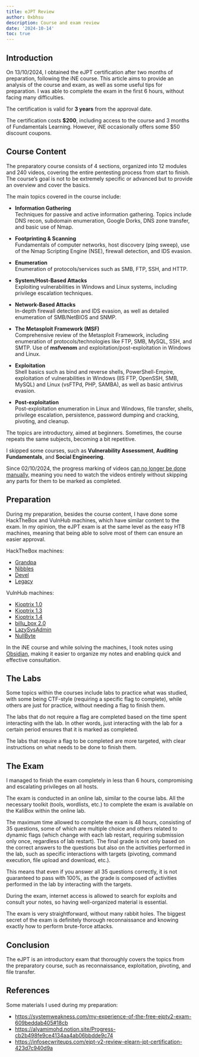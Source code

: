 ```yaml
---
title: eJPT Review
author: 0xbhsu
description: Course and exam review
date: '2024-10-14'
toc: true
---
```




## Introduction
On 13/10/2024, I obtained the eJPT certification after two months of preparation, following the iNE course. This article aims to provide an analysis of the course and exam, as well as some useful tips for preparation. I was able to complete the exam in the first 6 hours, without facing many difficulties.

The certification is valid for **3 years** from the approval date.

The certification costs **$200**, including access to the course and 3 months of Fundamentals Learning. However, iNE occasionally offers some $50 discount coupons.



## Course Content
The preparatory course consists of 4 sections, organized into 12 modules and 240 videos, covering the entire pentesting process from start to finish. The course’s goal is not to be extremely specific or advanced but to provide an overview and cover the basics.

The main topics covered in the course include:

- **Information Gathering**  
    Techniques for passive and active information gathering. Topics include DNS recon, subdomain enumeration, Google Dorks, DNS zone transfer, and basic use of Nmap.

- **Footprinting & Scanning**  
    Fundamentals of computer networks, host discovery (ping sweep), use of the Nmap Scripting Engine (NSE), firewall detection, and IDS evasion.

- **Enumeration**  
    Enumeration of protocols/services such as SMB, FTP, SSH, and HTTP.

- **System/Host-Based Attacks**  
    Exploiting vulnerabilities in Windows and Linux systems, including privilege escalation techniques.

- **Network-Based Attacks**  
    In-depth firewall detection and IDS evasion, as well as detailed enumeration of SMB/NetBIOS and SNMP.

- **The Metasploit Framework (MSF)**  
    Comprehensive review of the Metasploit Framework, including enumeration of protocols/technologies like FTP, SMB, MySQL, SSH, and SMTP. Use of **msfvenom** and exploitation/post-exploitation in Windows and Linux.

- **Exploitation**  
    Shell basics such as bind and reverse shells, PowerShell-Empire, exploitation of vulnerabilities in Windows (IIS FTP, OpenSSH, SMB, MySQL) and Linux (vsFTPd, PHP, SAMBA), as well as basic antivirus evasion.

- **Post-exploitation**  
    Post-exploitation enumeration in Linux and Windows, file transfer, shells, privilege escalation, persistence, password dumping and cracking, pivoting, and cleanup.

The topics are introductory, aimed at beginners. Sometimes, the course repeats the same subjects, becoming a bit repetitive.

I skipped some courses, such as **Vulnerability Assessment**, **Auditing Fundamentals**, and **Social Engineering**.

Since 02/10/2024, the progress marking of videos [can no longer be done manually](https://learn.ine.com/product-updates/removing-mark-finished), meaning you need to watch the videos entirely without skipping any parts for them to be marked as completed.



## Preparation
During my preparation, besides the course content, I have done some HackTheBox and VulnHub machines, which have similar content to the exam. In my opinion, the eJPT exam is at the same level as the easy HTB machines, meaning that being able to solve most of them can ensure an easier approval.

HackTheBox machines:
- [Grandpa](https://app.hackthebox.com/machines/13)
- [Nibbles](https://app.hackthebox.com/machines/121)
- [Devel](https://app.hackthebox.com/machines/3)
- [Legacy](https://app.hackthebox.com/machines/2)

VulnHub machines:
- [Kioptrix 1.0](https://www.vulnhub.com/entry/kioptrix-level-1-1,22/)
- [Kioptrix 1.3](https://www.vulnhub.com/entry/kioptrix-level-13-4,25/)
- [Kioptrix 1.4](https://www.vulnhub.com/entry/kioptrix-2014-5,62/)
- [billu_box 2.0](https://www.vulnhub.com/entry/billu-b0x-2,238/)
- [LazySysAdmin](https://www.vulnhub.com/entry/lazysysadmin-1,205/)
- [NullByte](https://www.vulnhub.com/entry/nullbyte-1,126/)

In the iNE course and while solving the machines, I took notes using [Obsidian](https://obsidian.md/), making it easier to organize my notes and enabling quick and effective consultation.



## The Labs
Some topics within the courses include labs to practice what was studied, with some being CTF-style (requiring a specific flag to complete), while others are just for practice, without needing a flag to finish them.

The labs that do not require a flag are completed based on the time spent interacting with the lab. In other words, just interacting with the lab for a certain period ensures that it is marked as completed.

The labs that require a flag to be completed are more targeted, with clear instructions on what needs to be done to finish them.



## The Exam
I managed to finish the exam completely in less than 6 hours, compromising and escalating privileges on all hosts.

The exam is conducted in an online lab, similar to the course labs. All the necessary toolkit (tools, wordlists, etc.) to complete the exam is available on the KaliBox within the online lab.

The maximum time allowed to complete the exam is 48 hours, consisting of 35 questions, some of which are multiple choice and others related to dynamic flags (which change with each lab restart, requiring submission only once, regardless of lab restart). The final grade is not only based on the correct answers to the questions but also on the activities performed in the lab, such as specific interactions with targets (pivoting, command execution, file upload and download, etc.).

This means that even if you answer all 35 questions correctly, it is not guaranteed to pass with 100%, as the grade is composed of activities performed in the lab by interacting with the targets.

During the exam, internet access is allowed to search for exploits and consult your notes, so having well-organized material is essential.

The exam is very straightforward, without many rabbit holes. The biggest secret of the exam is definitely thorough reconnaissance and knowing exactly how to perform brute-force attacks.



## Conclusion
The eJPT is an introductory exam that thoroughly covers the topics from the preparatory course, such as reconnaissance, exploitation, pivoting, and file transfer.



## References
Some materials I used during my preparation:
- https://systemweakness.com/my-experience-of-the-free-ejptv2-exam-609beddab405#18cb
- https://alyamimohd.notion.site/Progress-cb2b498fe9ce4134aa4ab06bbdde9c74
- https://infosecwriteups.com/ejpt-v2-review-elearn-jpt-certification-423d7c940d9a
